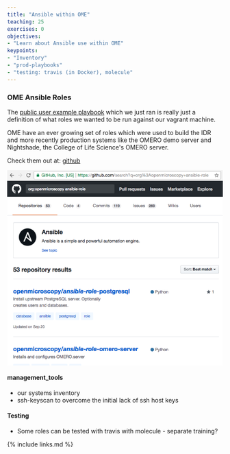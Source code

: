 ```yaml
---
title: "Ansible within OME"
teaching: 25
exercises: 0
objectives:
- "Learn about Ansible use within OME"
keypoints:
- "Inventory"
- "prod-playbooks"
- "testing: travis (in Docker), molecule"
---
```



### OME Ansible Roles

The [public user example playbook](https://github.com/openmicroscopy/prod-playbooks/) which we just ran is really just a definition of what roles we wanted to be run against our vagrant machine. 

OME have an ever growing set of roles which were used to build the IDR and more recently production systems like the OMERO demo server and Nightshade, the College of Life Science's OMERO server.

Check them out at: [github](https://github.com/search?utf8=%E2%9C%93&q=org%3Aopenmicroscopy+ansible-role&type=)

<img src="../fig/gh-ansible-roles.png" title="Lots of roles" alt="Lots of roles" style="display: block; margin: auto; width:600px; align=right" />

#### management_tools

* our systems inventory
* ssh-keyscan to overcome the initial lack of ssh host keys

#### Testing

* Some roles can be tested with travis with molecule - separate training?


{% include links.md %}
